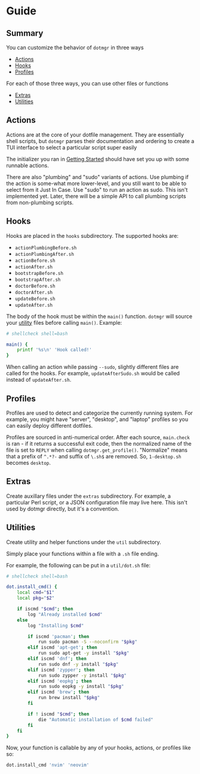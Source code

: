 # Guide

## Summary

You can customize the behavior of `dotmgr` in three ways

- [Actions](#actions)
- [Hooks](#hooks)
- [Profiles](#profiles)

For each of those three ways, you can use other files or functions

- [Extras](#extras)
- [Utilities](#utilities)

## Actions

Actions are at the core of your dotfile management. They are essentially shell scripts, but `dotmgr` parses their documentation and ordering to create a TUI interface to select a particular script super easily

The initializer you ran in [Getting Started](./getting-started.md) should have set you up with some runnable actions.

There are also "plumbing" and "sudo" variants of actions. Use plumbing if the action is some-what more lower-level, and you still want to be able to select from it Just In Case. Use "sudo" to run an action as sudo. This isn't implemented yet. Later, there will be a simple API to call plumbing scripts from non-plumbing scripts.

## Hooks

Hooks are placed in the `hooks` subdirectory. The supported hooks are:

- `actionPlumbingBefore.sh`
- `actionPlumbingAfter.sh`
- `actionBefore.sh`
- `actionAfter.sh`
- `bootstrapBefore.sh`
- `bootstrapAfter.sh`
- `doctorBefore.sh`
- `doctorAfter.sh`
- `updateBefore.sh`
- `updateAfter.sh`

The body of the hook must be within the `main()` function. `dotmgr` will source your [utility](##Utilities) files before calling `main()`. Example:

```sh
# shellcheck shell=bash

main() {
	printf '%s\n' 'Hook called!'
}
```

When calling an action while passing `--sudo`, slightly different files are called for the hooks. For example, `updateAfterSudo.sh` would be called instead of `updateAfter.sh`.

## Profiles

Profiles are used to detect and categorize the currently running system. For example, you might have "server", "desktop", and "laptop" profiles so you can easily deploy different dotfiles.

Profiles are sourced in anti-numerical order. After each source, `main.check` is ran - if it returns a successful exit code, then the normalized name of the file is set to `REPLY` when calling `dotmgr.get_profile()`. "Normalize" means that a prefix of `^.*?-` and suffix of `\.sh$` are removed. So, `1-desktop.sh` becomes `desktop`.

## Extras

Create auxillary files under the `extras` subdirectory. For example, a particular Perl script, or a JSON configuration file may live here. This isn't used by dotmgr directly, but it's a convention.

## Utilities

Create utility and helper functions under the `util` subdirectory.

Simply place your functions within a file with a `.sh` file ending.

For example, the following can be put in a `util/dot.sh` file:

```sh
# shellcheck shell=bash

dot.install_cmd() {
	local cmd="$1"
	local pkg="$2"

	if iscmd "$cmd"; then
		log "Already installed $cmd"
	else
		log "Installing $cmd"

		if iscmd 'pacman'; then
			run sudo pacman -S --noconfirm "$pkg"
		elif iscmd 'apt-get'; then
			run sudo apt-get -y install "$pkg"
		elif iscmd 'dnf'; then
			run sudo dnf -y install "$pkg"
		elif iscmd 'zypper'; then
			run sudo zypper -y install "$pkg"
		elif iscmd 'eopkg'; then
			run sudo eopkg -y install "$pkg"
		elif iscmd 'brew'; then
			run brew install "$pkg"
		fi

		if ! iscmd "$cmd"; then
			die "Automatic installation of $cmd failed"
		fi
	fi
}
```

Now, your function is callable by any of your hooks, actions, or profiles like so:

```sh
dot.install_cmd 'nvim' 'neovim'
```
